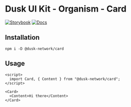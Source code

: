 # Dusk UI Kit - Organism - Card

[![Storybook](https://img.shields.io/badge/Storybook-Component_Playground-%23FF4785?style=flat&logo=storybook)](https://dusk-network.github.io/dusk-ui-kit/?path=/story/components-atoms-card)
[![Docs](https://img.shields.io/badge/Documentation-%235E35CF?style=flat)](https://dusk-network.github.io/dusk-ui-kit/docs/components/atoms/card)

## Installation

```
npm i -D @dusk-network/card
```

## Usage

<!-- MARKDOWN-AUTO-DOCS:START (CODE:src=../../../examples/src/Card.svelte) -->
<!-- The below code snippet is automatically added from ../../../examples/src/Card.svelte -->
```svelte
<script>
  import Card, { Content } from "@dusk-network/card";
</script>

<Card>
  <Content>Hi there</Content>
</Card>
```
<!-- MARKDOWN-AUTO-DOCS:END -->
